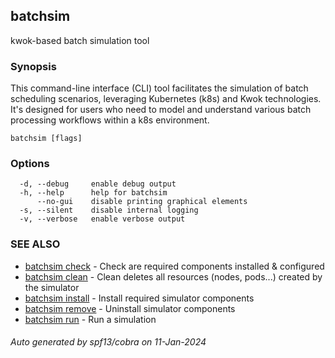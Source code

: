 ## batchsim

kwok-based batch simulation tool

### Synopsis

This command-line interface (CLI) tool facilitates the simulation of batch scheduling scenarios,
leveraging Kubernetes (k8s) and Kwok technologies.
It's designed for users who need to model and understand various batch processing workflows within a k8s environment.

```
batchsim [flags]
```

### Options

```
  -d, --debug     enable debug output
  -h, --help      help for batchsim
      --no-gui    disable printing graphical elements
  -s, --silent    disable internal logging
  -v, --verbose   enable verbose output
```

### SEE ALSO

* [batchsim check](batchsim_check.md)	 - Check are required components installed & configured
* [batchsim clean](batchsim_clean.md)	 - Clean deletes all resources (nodes, pods...) created by the simulator
* [batchsim install](batchsim_install.md)	 - Install required simulator components
* [batchsim remove](batchsim_remove.md)	 - Uninstall simulator components
* [batchsim run](batchsim_run.md)	 - Run a simulation

###### Auto generated by spf13/cobra on 11-Jan-2024

